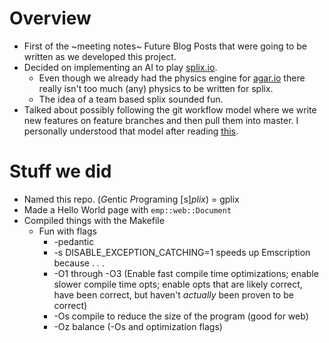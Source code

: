 # Overview 
  * First of the ~meeting notes~ Future Blog Posts that were going to be written as we developed this project. 
  * Decided on implementing an AI to play [splix.io](splix.io). 
    * Even though we already had the physics engine for [agar.io](agar.io) there really isn't too much (any) physics to be written for splix. 
    * The idea of a team based splix sounded fun. 
  * Talked about possibly following the git workflow model where we write new features on feature branches and then pull them into master. I personally understood that model after reading [this](http://nvie.com/posts/a-successful-git-branching-model/). 

# Stuff we did 
  * Named this repo. (*G*entic *P*rograming [s]*plix*) = gplix
  * Made a Hello World page with `emp::web::Document`
  * Compiled things with the Makefile
    * Fun with flags
      * -pedantic 
      * -s DISABLE_EXCEPTION_CATCHING=1 speeds up Emscription because . . . 
      * -O1 through -O3 (Enable fast compile time optimizations; enable slower compile time opts; enable opts that are likely correct, have been correct, but haven't *actually* been proven to be correct) 
      * -Os compile to reduce the size of the program (good for web)  
      * -Oz balance (-Os and optimization flags) 
